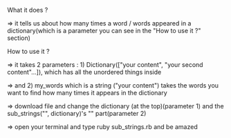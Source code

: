What it does ?

=> it tells us about how many times a word / words appeared in a dictionary(which is a parameter you can see in the "How to use it ?" section) 


How to use it ?

=> it takes 2 parameters : 1) Dictionary(["your content", "your second content"...]), which has all the unordered things inside


=> and 2) my_words which is a string ("your content") takes the words you want to find how many times it appears in the dictionary


=> download file and change the dictionary (at the top)(parameter 1) and the sub_strings("", dictionary)'s "" part(parameter 2)


=> open your terminal and type ruby sub_strings.rb and be amazed 
